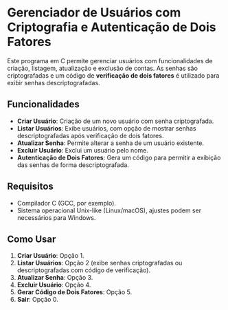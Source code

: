 # Gerenciador de Usuários com Criptografia e Autenticação de Dois Fatores

Este programa em C permite gerenciar usuários com funcionalidades de criação, listagem, atualização e exclusão de contas. As senhas são criptografadas e um código de **verificação de dois fatores** é utilizado para exibir senhas descriptografadas.

## Funcionalidades

- **Criar Usuário**: Criação de um novo usuário com senha criptografada.
- **Listar Usuários**: Exibe usuários, com opção de mostrar senhas descriptografadas após verificação de dois fatores.
- **Atualizar Senha**: Permite alterar a senha de um usuário existente.
- **Excluir Usuário**: Exclui um usuário pelo nome.
- **Autenticação de Dois Fatores**: Gera um código para permitir a exibição das senhas de forma descriptografada.

## Requisitos

- Compilador C (GCC, por exemplo).
- Sistema operacional Unix-like (Linux/macOS), ajustes podem ser necessários para Windows.

## Como Usar

1. **Criar Usuário**: Opção 1.
2. **Listar Usuários**: Opção 2 (exibe senhas criptografadas ou descriptografadas com código de verificação).
3. **Atualizar Senha**: Opção 3.
4. **Excluir Usuário**: Opção 4.
5. **Gerar Código de Dois Fatores**: Opção 5.
6. **Sair**: Opção 0.


